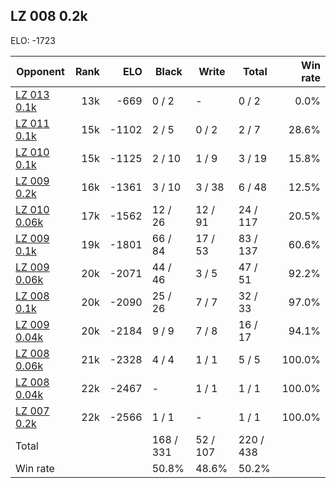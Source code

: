 ## LZ 008 0.2k ##

ELO: -1723

Opponent | Rank | ELO | Black | Write | Total | Win rate
---------|-----:|----:|-------|-------|-------|-------:
[LZ 013 0.1k](LZ%20013%200.1k.md) | 13k | -669 | 0 / 2 | - | 0 / 2 | 0.0%
[LZ 011 0.1k](LZ%20011%200.1k.md) | 15k | -1102 | 2 / 5 | 0 / 2 | 2 / 7 | 28.6%
[LZ 010 0.1k](LZ%20010%200.1k.md) | 15k | -1125 | 2 / 10 | 1 / 9 | 3 / 19 | 15.8%
[LZ 009 0.2k](LZ%20009%200.2k.md) | 16k | -1361 | 3 / 10 | 3 / 38 | 6 / 48 | 12.5%
[LZ 010 0.06k](LZ%20010%200.06k.md) | 17k | -1562 | 12 / 26 | 12 / 91 | 24 / 117 | 20.5%
[LZ 009 0.1k](LZ%20009%200.1k.md) | 19k | -1801 | 66 / 84 | 17 / 53 | 83 / 137 | 60.6%
[LZ 009 0.06k](LZ%20009%200.06k.md) | 20k | -2071 | 44 / 46 | 3 / 5 | 47 / 51 | 92.2%
[LZ 008 0.1k](LZ%20008%200.1k.md) | 20k | -2090 | 25 / 26 | 7 / 7 | 32 / 33 | 97.0%
[LZ 009 0.04k](LZ%20009%200.04k.md) | 20k | -2184 | 9 / 9 | 7 / 8 | 16 / 17 | 94.1%
[LZ 008 0.06k](LZ%20008%200.06k.md) | 21k | -2328 | 4 / 4 | 1 / 1 | 5 / 5 | 100.0%
[LZ 008 0.04k](LZ%20008%200.04k.md) | 22k | -2467 | - | 1 / 1 | 1 / 1 | 100.0%
[LZ 007 0.2k](LZ%20007%200.2k.md) | 22k | -2566 | 1 / 1 | - | 1 / 1 | 100.0%
Total | | | 168 / 331 | 52 / 107 | 220 / 438 | 
Win rate| | | 50.8% | 48.6% | 50.2% | 
